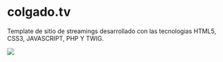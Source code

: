 # colgado.tv
Template de sitio de streamings desarrollado con las tecnologias HTML5, CSS3, JAVASCRIPT, PHP Y TWIG. 

![](https://drive.google.com/open?id=0B6xNleEDVCBHMDdWdFV2a3BIMmM)
